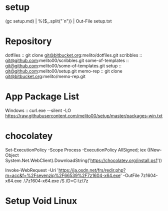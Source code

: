 # setup

(gc setup.md) | %{$_.split("`n")} | Out-File setup.txt

# Repository

dotfiles :: git clone git@bitbucket.org:melito/dotfiles.git
scribbles :: git@github.com:melito00/scribbles.git
some-of-templates :: git@github.com:melito00/some-of-templates.git
setup :: git@github.com:melito00/setup.git
memo-rep :: git clone git@bitbucket.org:melito/memo-rep.git

# App Package List

Windows :: curl.exe --silent -LO https://raw.githubusercontent.com/melito00/setup/master/packages-win.txt

# chocolatey

Set-ExecutionPolicy -Scope Process -ExecutionPolicy AllSigned;  iex ((New-Object System.Net.WebClient).DownloadString('https://chocolatey.org/install.ps1'))

Invoke-WebRequest -Uri 'https://ja.osdn.net/frs/redir.php?m=acc&f=%2Fsevenzip%2F66539%2F7z1604-x64.exe' -OutFile 7z1604-x64.exe
.\7z1604-x64.exe /S /D=C:\z\7z

# Setup Void Linux


